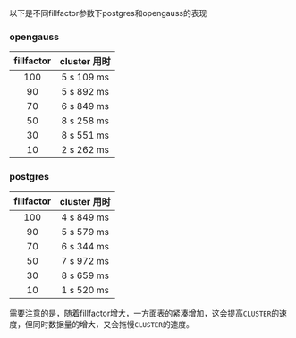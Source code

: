 以下是不同fillfactor参数下postgres和opengauss的表现

### opengauss

| fillfactor | cluster 用时 |
| :--------: | :----------: |
|    100     |  5 s 109 ms  |
|     90     |  5 s 892 ms  |
|     70     |  6 s 849 ms  |
|     50     |  8 s 258 ms  |
|     30     |  8 s 551 ms  |
|     10     |  2 s 262 ms  |


### postgres

| fillfactor | cluster 用时 |
| :--------: | :----------: |
|    100     |  4 s 849 ms  |
|     90     |  5 s 579 ms  |
|     70     |  6 s 344 ms  |
|     50     |  7 s 972 ms  |
|     30     |  8 s 659 ms  |
|     10     |  1 s 520 ms  |

需要注意的是，随着fillfactor增大，一方面表的紧凑增加，这会提高`CLUSTER`的速度，但同时数据量的增大，又会拖慢`CLUSTER`的速度。